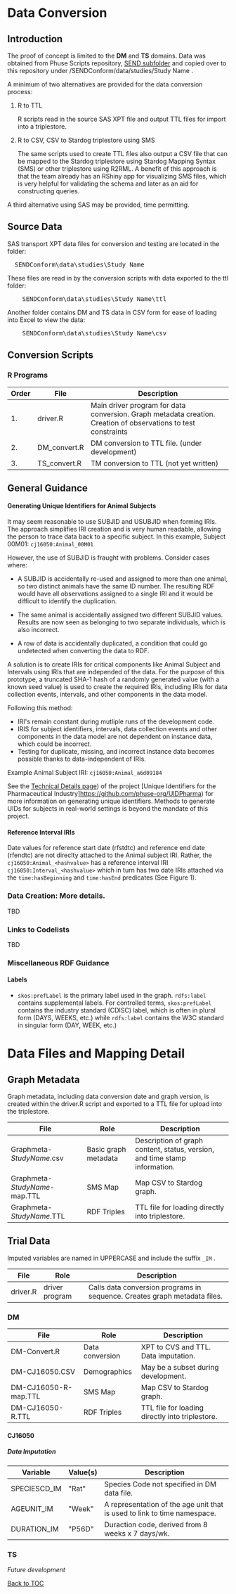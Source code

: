 <link href="styles.css?v=2" rel="stylesheet"/>


# Data Conversion

## Introduction
The proof of concept is limited to the <b>DM</b> and <b>TS</b> domains. Data was obtained from Phuse Scripts repository, [SEND subfolder](https://github.com/phuse-org/phuse-scripts/tree/master/data/send) and copied over to this repository under /SENDConform/data/studies/<font class="parameter">Study Name</font>  .

A minimum of two alternatives are provided for the data conversion process:
1. R to TTL

   R scripts read in the source SAS XPT file and output TTL files for import into a triplestore.

1. R to CSV, CSV to Stardog triplestore using SMS

   The same scripts used to create TTL files also output a CSV file that can be mapped to the Stardog triplestore using Stardog Mapping Syntax (SMS) or other triplestore using R2RML. A benefit of this approach is that the team already has an RShiny app for visualizing SMS files, which is very helpful for validating the schema and later as an aid for constructing queries.

A third alternative using SAS may be provided, time permitting.

## Source Data

SAS transport XPT data files for conversion and testing are located in the folder:
<pre>
  SENDConform\data\studies\<font class="parameter">Study Name</font> 
</pre>

These files are read in by the conversion scripts with data exported to the ttl folder:
<pre>
    SENDConform\data\studies\<font class="parameter">Study Name</font>\ttl
</pre>

Another folder contains DM and TS data in CSV form for ease of loading into Excel to view the data:

<pre>
    SENDConform\data\studies\<font class="parameter">Study Name</font>\csv
</pre>

## Conversion Scripts


### R Programs

| Order  | File                 | Description                                  |
| ------ | -------------------- | ---------------------------------------------|
| 1.     | driver.R             | Main driver program for data conversion. Graph metadata creation. Creation of observations to test constraints|
| 2.     | DM_convert.R         | DM conversion to TTL file. (under development) |
| 3.     | TS_convert.R         | TM conversion to TTL (not yet written)   |


## General Guidance

#### Generating Unique Identifiers for Animal Subjects
It may seem reasonable to use SUBJID and USUBJID when forming IRIs. The approach simplifies IRI creation and is very human readable, allowing the person to trace data back to a specific subject. In this example, Subject 00M01:
`cj16050:Animal_00M01`

However, the use of SUBJID is fraught with problems. Consider cases where:

* A SUBJID is accidentally re-used and assigned to more than one animal, so two distinct animals have the same ID number. The  resulting RDF would have all observations assigned to a single IRI and it would be difficult to identify the duplication. 

* The same animal is accidentally assigned two different SUBJID values. Results are now seen as belonging to two separate individuals, which is also incorrect. 

* A row of data is accidentally duplicated, a condition that could go undetected when converting the data to RDF.

A solution is to create IRIs for critical components like Animal Subject and Intervals using IRIs that are independed of the data. For the purpose of this prototype, a truncated SHA-1 hash of a randomly generated value (with a known seed value) is used to create the required IRIs, including IRIs for data collection events, intervals, and other components in the data model.

Following this method:

* IRI's remain constant during mutliple runs of the development code. 
* IRIS for subject identifiers, intervals, data collection events and other components in the data model are not dependent on instance data, which could be incorrect. 
* Testing for duplicate, missing, and incorrect instance data becomes possible thanks to data-independent of IRIs. 

Example Animal Subject IRI: `cj16050:Animal_a6d09184`

See the [Technical Details page](https://github.com/phuse-org/UIDPharma/blob/master/UUIDTechDetails.md)) of the project [Unique Identifiers for the Pharmaceutical Industry]https://github.com/phuse-org/UIDPharma) for more information on generating unique identifiers. Methods to generate UIDs for subjects in real-world settings is beyond the mandate of this project.


#### Reference Interval IRIs

Date values for reference start date (rfstdtc) and reference end date (rfendtc) are not direclty attached to the Animal subject IRI. Rather, the `cj16050:Animal_<hashvalue>` has a reference interval IRI `cj16050:Interval_<hashvalue>` which in turn has two date IRIs attached via the `time:hasBeginning` and `time:hasEnd` predicates (See Figure 1).  



### Data Creation: More details.
TBD



### Links to Codelists
TBD

### Miscellaneous RDF Guidance
#### Labels

* `skos:prefLabel` is the primary label used in the graph. `rdfs:label` contains supplemental labels. For controlled terms, `skos:prefLabel` contains the industry standard (CDISC) label, which is often in plural form (DAYS, WEEKS, etc.) while `rdfs:label` contains the W3C standard in singular form (DAY, WEEK, etc.)

# Data Files and Mapping Detail

## Graph Metadata 
Graph metadata, including data conversion date and graph version, is created within the driver.R script and exported to a TTL file for upload into the triplestore.

| File      | Role                     | Description                                  |
| --------- | ------------------------ | ---------------------------------------------|
|Graphmeta-*StudyName*.csv | Basic graph metadata | Description of graph content, status, version, and time stamp information. |
|Graphmeta-*StudyName*-map.TTL|SMS Map | Map CSV to Stardog graph. |
|Graphmeta-*StudyName*.TTL| RDF Triples | TTL file for loading directly into triplestore. |


## Trial Data
 
 Imputed variables are named in UPPERCASE and include the suffix `_IM` .

| File      | Role                     | Description                  |
| --------- | ------------------------ |------------------------------|
| driver.R  | driver program           | Calls data conversion programs in sequence. Creates graph metadata files.

 
### DM 

| File      | Role                     | Description                                  |
| --------- | ------------------------ | ---------------------------------------------|
| DM-Convert.R| Data conversion        | XPT to CVS and TTL. Data imputation.
| DM-CJ16050.CSV | Demographics        |  May be a subset during development. 
| DM-CJ16050-R-map.TTL | SMS Map       | Map CSV to Stardog graph. 
| DM-CJ16050-R.TTL | RDF Triples       | TTL file for loading directly into triplestore. 

#### CJ16050
##### Data Imputation

| Variable     | Value(s)            | Description                                  |
| ------------ | ------------------- | ---------------------------------------------|
| SPECIESCD_IM |  "Rat"              | Species Code not specified in DM data file.
| AGEUNIT_IM   |  "Week"             | A representation of the age unit that is used to link to time namespace. 
| DURATION_IM  | "P56D"              | Duraction code, derived from 8 weeks x 7 days/wk. 

### TS

*Future development*



[Back to TOC](TableOfContents.md)
